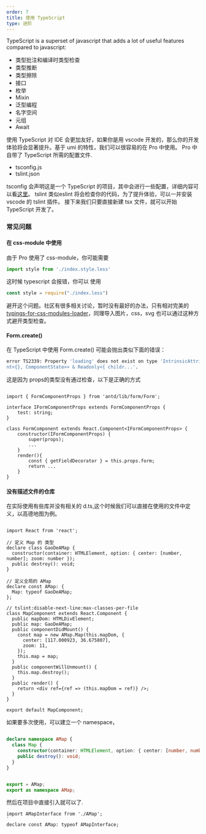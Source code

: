 ```yaml
---
order: 7
title: 使用 TypeScript
type: 进阶
---
```


TypeScript is a superset of javascript that adds a lot of useful features compared to javascript:
* 类型批注和编译时类型检查
* 类型推断
* 类型擦除
* 接口
* 枚举
* Mixin
* 泛型编程
* 名字空间
* 元组
* Await 

使用 TypeScript 对 IDE 会更加友好，如果你是用 vscode 开发的，那么你的开发体验将会显著提升。基于 umi 的特性，我们可以很容易的在 Pro 中使用。
Pro 中自带了 TypeScript 所需的配置文件.
- tsconfig.js
- tslint.json

tsconfig 会声明这是一个 TypeScript 的项目，其中会进行一些配置，详细内容可以看[这里](https://www.typescriptlang.org/docs/handbook/tsconfig-json.html)。
tslint 类似eslint 将会检查你的代码，为了提升体验，可以一并安装 vscode 的 tslint 插件。
接下来我们只要直接新建 tsx 文件，就可以开始 TypeScript 开发了。

### 常见问题

#### 在 css-module 中使用
由于 Pro 使用了 css-module，你可能需要 
```jsx 
import style from './index.style.less'
```
这时候 typescript 会报错，你可以 使用  
```jsx 
const style = require("./index.less")
```
 避开这个问题。社区有很多相关讨论，暂时没有最好的办法，只有相对完美的 [typings-for-css-modules-loader](https://github.com/Jimdo/typings-for-css-modules-loader)，同理导入图片，css，svg 也可以通过这种方式避开类型检查。

 
#### Form.create()

在 TypeScript 中使用 Form.create() 可能会抛出类似下面的错误：

 ```bash
error TS2339: Property 'loading' does not exist on type 'IntrinsicAttributes & IntrinsicClassAttributes<Compone
nt<{}, ComponentState>> & Readonly<{ childr...'.
 ```

这是因为 props的类型没有通过检查，以下是正确的方式
```tsx

import { FormComponentProps } from 'antd/lib/form/Form';

interface IFormComponentProps extends FormComponentProps {
    test: string;
}        

class FormComponent extends React.Component<IFormComponentProps> {
    constructor(IFormComponentProps) {
        super(props);
        ...
    }
    render(){
        const { getFieldDecorator } = this.props.form;
        return ...
    }
}
```

#### 没有描述文件的仓库

在实际使用有些库并没有相关的 d.ts,这个时候我们可以直接在使用的文件中定义，以高德地图为例。
```tsx

import React from 'react';

// 定义 Map 的 类型
declare class GaoDeAMap {
  constructor(container: HTMLElement, option: { center: [number, number]; zoom: number });
  public destroy(): void;
}

// 定义全局的 AMap
declare const AMap: {
  Map: typeof GaoDeAMap;
};

// tslint:disable-next-line:max-classes-per-file
class MapComponent extends React.Component {
  public mapDom: HTMLDivElement;
  public map: GaoDeAMap;
  public componentDidMount() {
    const map = new AMap.Map(this.mapDom, {
      center: [117.000923, 36.675807],
      zoom: 11,
    });
    this.map = map;
  }
  public componentWillUnmount() {
    this.map.destroy();
  }
  public render() {
    return <div ref={ref => (this.mapDom = ref)} />;
  }
}

export default MapComponent;

```
如果要多次使用，可以建立一个 namespace，

```ts

declare namespace AMap {
  class Map {
    constructor(container: HTMLElement, option: { center: [number, number]; zoom: number });
    public destroy(): void;
  }
}


export = AMap;
export as namespace AMap;

```

然后在项目中直接引入就可以了.
```tsx
import AMapInterface from './AMap';
`
declare const AMap: typeof AMapInterface;

```


